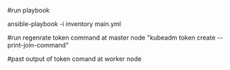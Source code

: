 
#run playbook

ansible-playbook -i inventory main.yml

#run regenrate token command at master node
"kubeadm token create --print-join-command" 

#past output of token comand at worker node
